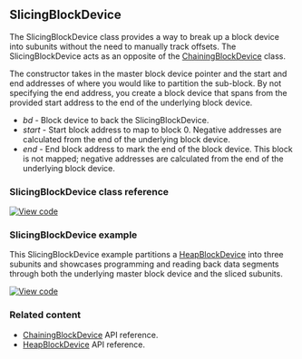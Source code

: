 ## SlicingBlockDevice

The SlicingBlockDevice class provides a way to break up a block device into subunits without the need to manually track offsets. The SlicingBlockDevice acts as an opposite of the <a href="/docs/v5.7/reference/chainingblockdevice.html" target="_blank">ChainingBlockDevice</a> class.

The constructor takes in the master block device pointer and the start and end addresses of where you would like to partition the sub-block. By not specifying the end address, you create a block device that spans from the provided start address to the end of the underlying block device.

  - _bd_ -  Block device to back the SlicingBlockDevice.
  - _start_ - Start block address to map to block 0. Negative addresses are calculated from the end of the underlying block device.
  - _end_ - End block address to mark the end of the block device. This block is not mapped; negative addresses are calculated from the end of the underlying block device.

### SlicingBlockDevice class reference

[![View code](https://www.mbed.com/embed/?type=library)](http://os-doc-builder.test.mbed.com/docs/v5.7/mbed-os-api-doxy/class_slicing_block_device.html)

### SlicingBlockDevice example

This SlicingBlockDevice example partitions a <a href="/docs/v5.7/reference/heapblockdevice.html" target="_blank">HeapBlockDevice</a> into three subunits and showcases programming and reading back data segments through both the underlying master block device and the sliced subunits.

[![View code](https://www.mbed.com/embed/?url=https://os.mbed.com/teams/mbed_example/code/SlicingBlockDevice_ex_1/)](https://os.mbed.com/teams/mbed_example/code/SlicingBlockDevice_ex_1/file/62c01cd06ff7/main.cpp)

### Related content

- <a href="/docs/v5.7/reference/chainingblockdevice.html" target="_blank">ChainingBlockDevice</a> API reference.
- <a href="/docs/v5.7/reference/heapblockdevice.html" target="_blank">HeapBlockDevice</a> API reference.

